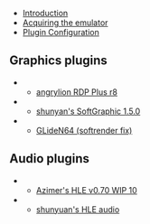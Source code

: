 - [Introduction](index.md)
- [Acquiring the emulator](Emulator.md)
- [Plugin Configuration](Config.md)

## Graphics plugins
- - [angrylion RDP Plus r8](Graphics/angrylion_RDP.md)
- - [shunyan's SoftGraphic 1.5.0](Graphics/shunyan_SoftGraphic.md)
- - [GLideN64 (softrender fix)](Graphics/GLideN64.md)

## Audio plugins
- - [Azimer's HLE v0.70 WIP 10](Audio/Azimer_HLE.md)
- - [shunyuan's HLE audio](Audio/shunyan_HLE.md)
